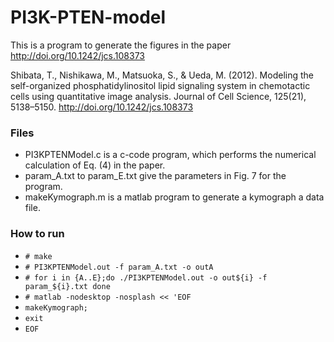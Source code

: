 # PI3K-PTEN-model
This is a program to generate the figures in the paper  http://doi.org/10.1242/jcs.108373

Shibata, T., Nishikawa, M., Matsuoka, S., & Ueda, M. (2012). Modeling the self-organized phosphatidylinositol lipid signaling system in chemotactic cells using quantitative image analysis. Journal of Cell Science, 125(21), 5138–5150. http://doi.org/10.1242/jcs.108373

### Files
- PI3KPTENModel.c is a c-code program, which performs the numerical calculation of Eq. (4) in the paper.
- param_A.txt to param_E.txt give the parameters in Fig. 7 for the program.
- makeKymograph.m is a matlab program to generate a kymograph a data file.

### How to run
- `# make`
- `# PI3KPTENModel.out -f param_A.txt -o outA`
- `# for i in {A..E};do ./PI3KPTENModel.out -o out${i} -f param_${i}.txt done`
- `# matlab -nodesktop -nosplash << 'EOF`
- `makeKymograph;`
- `exit`
- `EOF`
